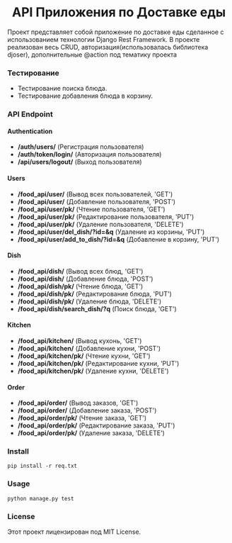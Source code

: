 <h1 align='center'>API Приложения по Доставке еды</h1>

Проект представляет собой приложение по доставке еды сделанное с использованием технологии Django Rest Framework. В проекте реализован весь CRUD, авторизация(использовалась библиотека djoser), дополнительные @action под тематику проекта 

### Тестирование
* Тестирование поиска блюда.
* Тестирование добавления блюда в корзину.


### API Endpoint

#### Authentication

* **/auth/users/** (Регистрация пользователя)
* **/auth/token/login/** (Авторизация пользователя)
* **/api/users/logout/** (Выход пользователя)


#### Users

* **/food_api/user/** (Вывод всех пользователей, 'GET')
* **/food_api/user/** (Добавление пользователя, 'POST')
* **/food_api/user/pk/** (Чтение пользователя, 'GET')
* **/food_api/user/pk/** (Редактирование пользователя, 'PUT')
* **/food_api/user/pk/** (Удаление пользователя, 'DELETE')
* **/food_api/user/del_dish/?id=&q** (Удаление из корзины, 'PUT')
* **/food_api/user/add_to_dish/?id=&q** (Добавление в корзину, 'PUT')
  

#### Dish

* **/food_api/dish/** (Вывод всех блюд, 'GET')
* **/food_api/dish/** (Добавление блюда, 'POST')
* **/food_api/dish/pk/** (Чтение блюда, 'GET')
* **/food_api/dish/pk/** (Редактирование блюда, 'PUT')
* **/food_api/dish/pk/** (Удаление блюда, 'DELETE')
* **/food_api/dish/search_dish/?q** (Поиск блюда, 'GET')


#### Kitchen

* **/food_api/kitchen/** (Вывод кухонь, 'GET')
* **/food_api/kitchen/** (Добавление кухни, 'POST')
* **/food_api/kitchen/pk/** (Чтение кухни, 'GET')
* **/food_api/kitchen/pk/** (Редактирование кухни, 'PUT')
* **/food_api/kitchen/pk/** (Удаление кухни, 'DELETE')


#### Order

* **/food_api/order/** (Вывод заказов, 'GET')
* **/food_api/order/** (Добавление заказа, 'POST')
* **/food_api/order/pk/** (Чтение заказа, 'GET')
* **/food_api/order/pk/** (Редактирование заказа, 'PUT')
* **/food_api/order/pk/** (Удаление заказа, 'DELETE')



### Install 

    pip install -r req.txt

### Usage

    python manage.py test

### License

  Этот проект лицензирован под MIT License.


    

